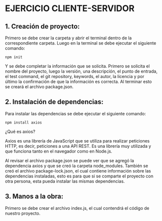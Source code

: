 # EJERCICIO CLIENTE-SERVIDOR

## 1. Creación de proyecto:

Primero se debe crear la carpeta y abrir el terminal dentro de la correspondiente carpeta.
Luego en la terminal se debe ejecutar el siguiente comando:

```npm init```

Y se debe completar la información que se solicita.
Primero se solicita el nombre del proyecto, luego la versión, una descripción, el punto de entrada, el test command, el git repository, keywords, el autor, la licencia y por último la confirmación de que la información es correcta.
Al terminar esto se creará el archivo package.json.

## 2. Instalación de dependencias:

Para instalar las dependencias se debe ejecutar el siguiente comando:

```npm install axios```

¿Qué es axios?

Axios es una librería de JavaScript que se utiliza para realizar peticiones HTTP, es decir, peticiones a una API REST. Es una librería muy utilizada y que funciona tanto en el navegador como en Node.js.

Al revisar el archivo package.json se puede ver que se agregó la dependencia axios y que se creó la carpeta node_modules.
También se creó el archivo package-lock.json, el cual contiene información sobre las dependencias instaladas, esto es para que si se comparte el proyecto con otra persona, esta pueda instalar las mismas dependencias.

## 3. Manos a la obra:

Primero se debe crear el archivo index.js, el cual contendrá el código de nuestro proyecto.
